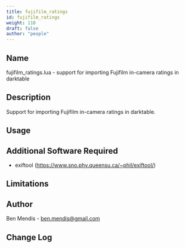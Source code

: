 ```yaml
---
title: fujifilm_ratings
id: fujifilm_ratings
weight: 110
draft: false
author: "people"
---
```


## Name

fujifilm_ratings.lua - support for importing Fujifilm in-camera ratings in darktable

## Description

Support for importing Fujifilm in-camera ratings in darktable.

## Usage


## Additional Software Required

- exiftool (https://www.sno.phy.queensu.ca/~phil/exiftool/)

## Limitations


## Author

Ben Mendis - ben.mendis@gmail.com

## Change Log
